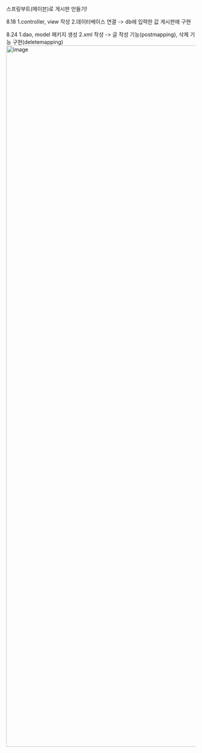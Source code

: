 스프링부트(메이븐)로 게시판 만들기!

8.18
1.controller, view 작성
2.데이터베이스 연결 -> db에 입력한 값 게시판에 구현








8.24
1.dao, model 패키지 생성
2.xml 작성 -> 글 작성 기능(postmapping), 삭제 기능 구현(deletemapping)
<img width="1861" alt="image" src="https://github.com/choeseonmin/maven-spring/assets/129834569/e2f0d5d6-91c3-4a47-ac08-5c9d5bab05c3">

